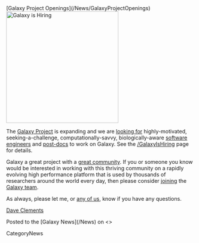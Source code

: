 <div class='newsItemHeader'>[Galaxy Project Openings](/News/GalaxyProjectOpenings)</div>

<div class='right'><a href='/GalaxyIsHiring.md'><img src='/GalaxyIsHiring/GalaxyIsHiringWordCloud2.png' alt='Galaxy is Hiring' width="300" /></a></div>

The [Galaxy Project](http://galaxyproject.org/) is expanding and we are [looking for](/GalaxyIsHiring) highly-motivated, seeking-a-challenge, computationally-savvy, biologically-aware [software engineers](/GalaxyIsHiring.md#software-engineers) and [post-docs](/GalaxyIsHiring) to work on Galaxy. See the [/GalaxyIsHiring](/GalaxyIsHiring) page for details.

Galaxy a great project with a [great community](/Events/GCC2013). If you or someone you know would be interested in working with this thriving community on a rapidly evolving high performance platform that is used by thousands of researchers around the world every day, then please consider [joining](/GalaxyIsHiring) the [Galaxy team](/GalaxyTeam).

As always, please let me, or [any of us](/GalaxyTeam), know if you have any questions.

[Dave Clements](/DaveClements)

<div class='newsItemFooter'>Posted to the [Galaxy News](/News) on <<Date(2013-01-25T23:45:34Z)>></div>

CategoryNews
